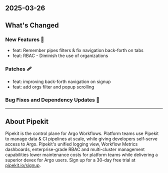 ## 2025-03-26

## What's Changed
### New Features 🎉
* feat: Remember pipes filters & fix navigation back-forth on tabs 
* feat: RBAC - Diminish the use of organizations  
### Patches 🩹
* feat: improving back-forth navigation on signup 
* feat: add orgs filter and popup scrolling 



### Bug Fixes and Dependency Updates 🐞

---

## About Pipekit

Pipekit is the control plane for Argo Workflows. Platform teams use Pipekit to manage data & CI pipelines at scale, while giving developers self-serve access to Argo. Pipekit's unified logging view, Workflow Metrics dashboards, enterprise-grade RBAC and multi-cluster management capabilities lower maintenance costs for platform teams while delivering a superior devex for Argo users. Sign up for a 30-day free trial at [pipekit.io/signup](https://pipekit.io/signup?utm_campaign=release-notes).
